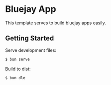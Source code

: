 # Bluejay App

This template serves to build bluejay apps easily.

## Getting Started

Serve development files:

```sh
$ bun serve
```

Build to dist:

```sh
$ bun dle
```
